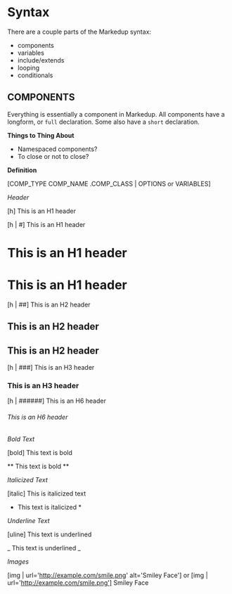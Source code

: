 # Syntax

There are a couple parts of the Markedup syntax:
- components
- variables
- include/extends
- looping
- conditionals


## COMPONENTS

Everything is essentially a component in Markedup. All components have a longform, or `full` declaration. Some also have a `short` declaration.


**Things to Thing About**

- Namespaced components?
- To close or not to close?


**Definition**

[COMP_TYPE COMP_NAME .COMP_CLASS | OPTIONS or VARIABLES]

  *Header*

  [h] This is an H1 header

  [h | #] This is an H1 header

  # This is an H1 header

  This is an H1 header
  ================

  [h | ##] This is an H2 header

  ## This is an H2 header

  This is an H2 header
  ----------

  [h | ###] This is an H3 header

  ### This is an H3 header

  [h | ######] This is an H6 header

  ###### This is an H6 header


  *Bold Text*

  [bold] This text is bold

  ** This text is bold **


  *Italicized Text*

  [italic] This is italicized text

  * This text is italicized *


  *Underline Text*

  [uline] This text is underlined

  _ This text is underlined _


  *Images*

  [img | url='http://example.com/smile.png' alt='Smiley Face']
    or
  [img | url='http://example.com/smile.png'] Smiley Face

